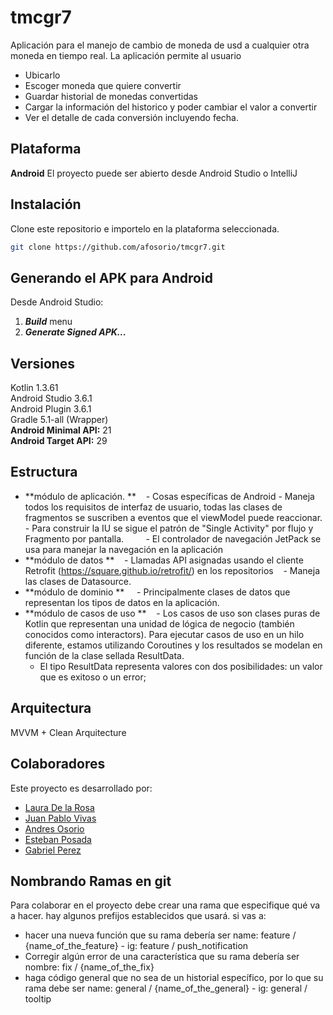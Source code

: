 # tmcgr7
Aplicación para el manejo de cambio de moneda de usd a cualquier otra moneda en tiempo real.
La aplicación permite al usuario
- Ubicarlo
- Escoger moneda que quiere convertir
- Guardar historial de monedas convertidas
- Cargar la información del historico y poder cambiar el valor a convertir
- Ver el detalle de cada conversión incluyendo fecha.

## Plataforma

**Android** 
El proyecto puede ser abierto desde Android Studio o IntelliJ

## Instalación

Clone este repositorio e importelo en la plataforma seleccionada.

```bash
git clone https://github.com/afosorio/tmcgr7.git
```

## Generando el APK para Android

Desde Android Studio:
1. ***Build*** menu
2. ***Generate Signed APK...***


## Versiones

 Kotlin 1.3.61  
 Android Studio 3.6.1  
 Android Plugin 3.6.1  
 Gradle 5.1-all (Wrapper)   
 **Android Minimal API:** 21  
 **Android Target API:** 29  

## Estructura

-  **módulo de aplicación. **
    - Cosas específicas de Android
        - Maneja todos los requisitos de interfaz de usuario, todas las clases de fragmentos se suscriben a eventos que el viewModel puede reaccionar.
        - Para construir la IU se sigue el patrón de "Single Activity" por flujo y Fragmento por pantalla.
        - El controlador de navegación JetPack se usa para manejar la navegación en la aplicación
-  **módulo de datos **
    - Llamadas API asignadas usando el cliente Retrofit (https://square.github.io/retrofit/) en los repositorios
    - Maneja las clases de Datasource.
-  **módulo de dominio **
    - Principalmente clases de datos que representan los tipos de datos en la aplicación.
-  **módulo de casos de uso **
    - Los casos de uso son clases puras de Kotlin que representan una unidad de lógica de negocio (también conocidos como interactors). Para ejecutar casos de uso en un hilo diferente, estamos utilizando Coroutines y los resultados se modelan en función de la clase sellada ResultData.
    - El tipo ResultData representa valores con dos posibilidades: un valor que es exitoso o un error;

## Arquitectura

MVVM + Clean Arquitecture

## Colaboradores

Este proyecto es desarrollado por:
* [Laura De la Rosa](https://gitlab.com/lauramdelarosa)
* [Juan Pablo Vivas](https://github.com/Juanpvivas)
* [Andres Osorio](https://github.com/afosorio)
* [Esteban Posada](https://github.com/EstebanPosada)
* [Gabriel Perez](https://github.com/gapfDev)




## Nombrando Ramas en git
Para colaborar en el proyecto debe crear una rama que especifique qué va a hacer.
hay algunos prefijos establecidos que usará.
si vas a:
  * hacer una nueva función que su rama debería ser name: feature / {name_of_the_feature} - ig: feature / push_notification
  * Corregir algún error de una característica que su rama debería ser nombre: fix / {name_of_the_fix}
  * haga código general que no sea de un historial específico, por lo que su rama debe ser name: general / {name_of_the_general} - ig: general / tooltip


